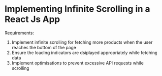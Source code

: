 # Implementing Infinite Scrolling in a React Js App

Requirements:
1. Implement infinite scrolling for fetching more products when the user reaches the bottom of the page
2. Ensure the loading indicators are dsiplayed appropriately while fetching data
3. Implement optimisations to prevent excessive API requests while scrolling




